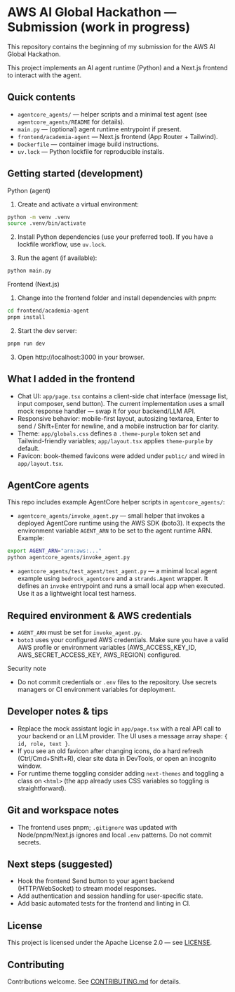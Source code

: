 # AWS AI Global Hackathon — Submission (work in progress)

This repository contains the beginning of my submission for the AWS AI Global Hackathon.

This project implements an AI agent runtime (Python) and a Next.js frontend to interact with the agent.

Quick contents
--------------
- `agentcore_agents/` — helper scripts and a minimal test agent (see `agentcore_agents/README` for details).
- `main.py` — (optional) agent runtime entrypoint if present.
- `frontend/academia-agent` — Next.js frontend (App Router + Tailwind).
- `Dockerfile` — container image build instructions.
- `uv.lock` — Python lockfile for reproducible installs.

Getting started (development)
-----------------------------
Python (agent)

1. Create and activate a virtual environment:

```bash
python -m venv .venv
source .venv/bin/activate
```

2. Install Python dependencies (use your preferred tool). If you have a lockfile workflow, use `uv.lock`.

3. Run the agent (if available):

```bash
python main.py
```

Frontend (Next.js)

1. Change into the frontend folder and install dependencies with pnpm:

```bash
cd frontend/academia-agent
pnpm install
```

2. Start the dev server:

```bash
pnpm run dev
```

3. Open http://localhost:3000 in your browser.

## What I added in the frontend

- Chat UI: `app/page.tsx` contains a client-side chat interface (message list, input composer, send button). The current implementation uses a small mock response handler — swap it for your backend/LLM API.
- Responsive behavior: mobile-first layout, autosizing textarea, Enter to send / Shift+Enter for newline, and a mobile instruction bar for clarity.
- Theme: `app/globals.css` defines a `.theme-purple` token set and Tailwind-friendly variables; `app/layout.tsx` applies `theme-purple` by default.
- Favicon: book-themed favicons were added under `public/` and wired in `app/layout.tsx`.

## AgentCore agents

This repo includes example AgentCore helper scripts in `agentcore_agents/`:

- `agentcore_agents/invoke_agent.py` — small helper that invokes a deployed AgentCore runtime using the AWS SDK (boto3). It expects the environment variable `AGENT_ARN` to be set to the agent runtime ARN. Example:

```bash
export AGENT_ARN="arn:aws:..."
python agentcore_agents/invoke_agent.py
```

- `agentcore_agents/test_agent/test_agent.py` — a minimal local agent example using `bedrock_agentcore` and a `strands.Agent` wrapper. It defines an `invoke` entrypoint and runs a small local app when executed. Use it as a lightweight local test harness.

## Required environment & AWS credentials

- `AGENT_ARN` must be set for `invoke_agent.py`.
- `boto3` uses your configured AWS credentials. Make sure you have a valid AWS profile or environment variables (AWS_ACCESS_KEY_ID, AWS_SECRET_ACCESS_KEY, AWS_REGION) configured.

Security note

- Do not commit credentials or `.env` files to the repository. Use secrets managers or CI environment variables for deployment.

## Developer notes & tips

- Replace the mock assistant logic in `app/page.tsx` with a real API call to your backend or an LLM provider. The UI uses a message array shape: `{ id, role, text }`.
- If you see an old favicon after changing icons, do a hard refresh (Ctrl/Cmd+Shift+R), clear site data in DevTools, or open an incognito window.
- For runtime theme toggling consider adding `next-themes` and toggling a class on `<html>` (the app already uses CSS variables so toggling is straightforward).

## Git and workspace notes

- The frontend uses pnpm; `.gitignore` was updated with Node/pnpm/Next.js ignores and local `.env` patterns. Do not commit secrets.

## Next steps (suggested)

- Hook the frontend Send button to your agent backend (HTTP/WebSocket) to stream model responses.
- Add authentication and session handling for user-specific state.
- Add basic automated tests for the frontend and linting in CI.

## License

This project is licensed under the Apache License 2.0 — see [LICENSE](./LICENSE).

## Contributing

Contributions welcome. See [CONTRIBUTING.md](./CONTRIBUTING.md) for details.
